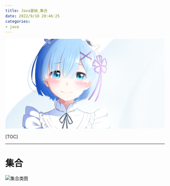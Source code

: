 ```yaml
---
title: Java基础_集合
date: 2022/9/10 20:46:25
categories: 
- java
---
```


![img](res/other/异世界蕾姆_0.jpg)

[TOC]

***

# 集合

![集合类图](https://img-blog.csdn.net/20150503205808570)



